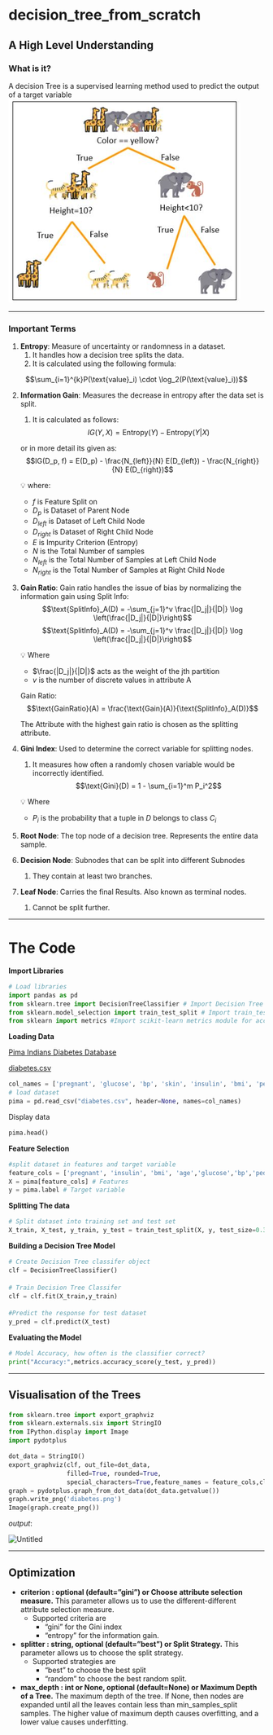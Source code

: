 # decision_tree_from_scratch

## A High Level Understanding

### What is it?

A decision Tree is a supervised learning method used to predict the output of a target variable
<a align="center">
    ![decision-tree.jpg](decision-tree.jpg)
</a>

---

### Important Terms

1. **Entropy**: Measure of uncertainty or randomness in a dataset. 
    1. It handles how a decision tree splits the data. 
    2. It is calculated using the following formula:

$$\sum_{i=1}^{k}P(\text{value}_i) \cdot \log_2(P(\text{value}_i))$$
    
2. **Information Gain**: Measures the decrease in entropy after the data set is split. 
    1. It is calculated as follows:
$$IG(Y,X) = \text{Entropy}(Y) - \text{Entropy}(Y|X)$$
    
    or in more detail its given as:
$$IG(D_p, f) = E(D_p) - \frac{N_{left}}{N} E(D_{left}) - \frac{N_{right}}{N} E(D_{right})$$
    
    💡 where:
    
    - $f$         is Feature Split on
    - $D_p$       is Dataset of Parent Node
    - $D_{left}$  is Dataset of Left Child Node
    - $D_{right}$ is Dataset of Right Child Node
    - $E$         is Impurity Criterion (Entropy)
    - $N$         is the Total Number of samples
    - $N_{left}$  is the Total Number of Samples at Left Child Node
    - $N_{right}$ is the Total Number of Samples at Right Child Node
    
3. **Gain Ratio**: Gain ratio handles the issue of bias by normalizing the information gain using Split Info:
$$\text{SplitInfo}_A(D) = -\sum_{j=1}^v \frac{|D_j|}{|D|} \log \left(\frac{|D_j|}{|D|}\right)$$
$$\text{SplitInfo}_A(D) = -\sum_{j=1}^v \frac{|D_j|}{|D|} \log \left(\frac{|D_j|}{|D|}\right)$$
    
    💡 Where
    
    - $\frac{|D_j|}{|D|}$    acts as the weight of the jth partition
    - $v$       is the number of discrete values in attribute A
    
    Gain Ratio:
$$\text{GainRatio}(A) = \frac{\text{Gain}(A)}{\text{SplitInfo}_A(D)}$$
    
    The Attribute with the highest gain ratio is chosen as the splitting attribute.
    
6. **Gini Index**: Used to determine the correct variable for splitting nodes. 
    1. It measures how often a randomly chosen variable would be incorrectly identified. 
$$\text{Gini}(D) = 1 - \sum_{i=1}^m P_i^2$$
    
    💡 Where
    - $P_i$ is the probability that a tuple in $D$ belongs to class $C_i$
    
7. **Root Node**: The top node of a decision tree. Represents the entire data sample.
8. **Decision Node**: Subnodes that can be split into different Subnodes
    1. They contain at least two branches.
9. **Leaf Node**: Carries the final Results. Also known as terminal nodes. 
    1. Cannot be split further.


---

# The Code

**Import Libraries**

```python
# Load libraries
import pandas as pd
from sklearn.tree import DecisionTreeClassifier # Import Decision Tree Classifier
from sklearn.model_selection import train_test_split # Import train_test_split function
from sklearn import metrics #Import scikit-learn metrics module for accuracy calculation
```

**Loading Data**

[Pima Indians Diabetes Database](https://www.kaggle.com/datasets/uciml/pima-indians-diabetes-database?resource=download)

[diabetes.csv](https://prod-files-secure.s3.us-west-2.amazonaws.com/b2d0552a-437e-4bb3-8904-b3b588bb0ac2/282e1ff5-1ff5-4bc2-9e44-5d42c47c4444/diabetes.csv)

```python
col_names = ['pregnant', 'glucose', 'bp', 'skin', 'insulin', 'bmi', 'pedigree', 'age', 'label']
# load dataset
pima = pd.read_csv("diabetes.csv", header=None, names=col_names)
```

Display data

```python
pima.head()
```

**Feature Selection**

```python
#split dataset in features and target variable
feature_cols = ['pregnant', 'insulin', 'bmi', 'age','glucose','bp','pedigree']
X = pima[feature_cols] # Features
y = pima.label # Target variable
```

**Splitting The data**

```python
# Split dataset into training set and test set
X_train, X_test, y_train, y_test = train_test_split(X, y, test_size=0.3, random_state=1) # 70% training and 30% test
```

**Building a Decision Tree Model**

```python
# Create Decision Tree classifer object
clf = DecisionTreeClassifier()

# Train Decision Tree Classifer
clf = clf.fit(X_train,y_train)

#Predict the response for test dataset
y_pred = clf.predict(X_test)
```

**Evaluating the Model**

```python
# Model Accuracy, how often is the classifier correct?
print("Accuracy:",metrics.accuracy_score(y_test, y_pred))
```

---

## Visualisation of the Trees

```python
from sklearn.tree import export_graphviz
from sklearn.externals.six import StringIO  
from IPython.display import Image  
import pydotplus
```

```python
dot_data = StringIO()
export_graphviz(clf, out_file=dot_data,  
                filled=True, rounded=True,
                special_characters=True,feature_names = feature_cols,class_names=['0','1'])
graph = pydotplus.graph_from_dot_data(dot_data.getvalue())  
graph.write_png('diabetes.png')
Image(graph.create_png())
```

$output:$

![Untitled](https://prod-files-secure.s3.us-west-2.amazonaws.com/b2d0552a-437e-4bb3-8904-b3b588bb0ac2/d7967c7c-5e65-4128-8509-4de54b6b575d/Untitled.png)

---

## Optimization

- **criterion : optional (default=”gini”) or Choose attribute selection measure.** This parameter allows us to use the different-different attribute selection measure.
    - Supported criteria are
        - “gini” for the Gini index
        - “entropy” for the information gain.
- **splitter : string, optional (default=”best”) or Split Strategy.** This parameter allows us to choose the split strategy.
    - Supported strategies are
        - “best” to choose the best split
        - “random” to choose the best random split.
- **max_depth : int or None, optional (default=None) or Maximum Depth of a Tree.** The maximum depth of the tree. If None, then nodes are expanded until all the leaves contain less than min_samples_split samples. The higher value of maximum depth causes overfitting, and a lower value causes underfitting.
